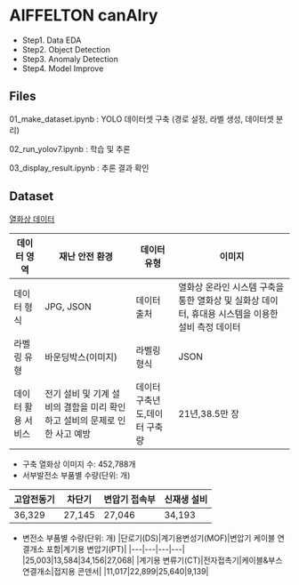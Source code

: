 # AIFFELTON canAIry
- Step1. Data EDA<br/>
- Step2. Object Detection<br/>
- Step3. Anomaly Detection<br/>
- Step4. Model Improve<br/>

## Files
01_make_dataset.ipynb
: YOLO 데이터셋 구축 (경로 설정, 라벨 생성, 데이터셋 분리)

02_run_yolov7.ipynb
: 학습 및 추론

03_display_result.ipynb
: 추론 결과 확인

## Dataset
[열화상 데이터](https://www.aihub.or.kr/aihubdata/data/view.do?currMenu=115&topMenu=100&aihubDataSe=realm&dataSetSn=514)

|데이터 영역|재난 안전 환경|데이터 유형|이미지|
|---|---|---|---|
|데이터 형식|JPG, JSON|데이터 출처|열화상 온라인 시스템 구축을 통한 열화상 및 실화상 데이터, 휴대용 시스템을 이용한 설비 측정 데이터|
라벨링 유형|바운딩박스(이미지)|라벨링 형식|JSON|
데이터 활용 서비스|전기 설비 및 기계 설비의 결함을 미리 확인하고 설비의 문제로 인한 사고 예방|데이터 구축년도,데이터 구축량|21년,38.5만 장|

- 구축 열화상 이미지 수: 452,788개<br/>
- 서부발전소 부품별 수량(단위: 개)<br/>

|고압전동기|차단기|변압기 접속부|신재생 설비|
|---|---|---|---|
|36,329|27,145|27,046|34,193|
- 변전소 부품별 수량(단위: 개)
|단로기(DS)|계기용변성기(MOF)|변압기 케이블 연결개소 포함|계기용 변압기(PT)|
|---|---|---|---|
|25,003|13,584|34,156|27,068|
|계기용 변류기(CT)|전자접촉기|케이블&부스 연결개소|접지용 콘덴서|
|11,017|22,899|25,640|9,139|
